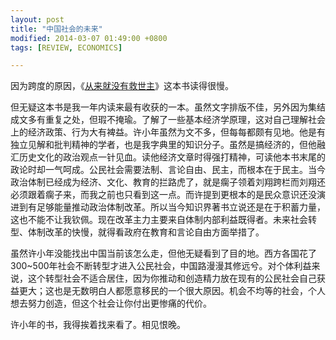 ```yaml
---
layout: post
title: "中国社会的未来"
modified: 2014-03-07 01:49:00 +0800
tags: [REVIEW, ECONOMICS]

---
```


因为跨度的原因，《[从来就没有救世主]》这本书读得很慢。

但无疑这本书是我一年内读来最有收获的一本。虽然文字排版不佳，另外因为集结成文多有重复之处，但瑕不掩瑜。了解了一些基本经济学原理，这对自己理解社会上的经济政策、行为大有裨益。许小年虽然为文不多，但每每都颇有见地。他是有独立见解和批判精神的学者，也是我字典里的知识分子。虽然是搞经济的，但他融汇历史文化的政治观点一针见血。读他经济文章时得强打精神，可读他本书末尾的政论时却一气呵成。公民社会需要法制、言论自由、民主，而根本在于民主。当今政治体制已经成为经济、文化、教育的拦路虎了，就是瘸子领着刘翔跨栏而刘翔还必须跟着瘸子来，而我之前也只看到这一点。而许提到更根本的是民众意识还没演进到有足够能量推动政治体制改革。所以当今知识界著书立说还是在于积蓄力量，这也不能不让我钦佩。现在改革主力主要来自体制内部利益既得者。未来社会转型、体制改革的快慢，就得看政府在教育和言论自由方面举措了。 

虽然许小年没能找出中国当前该怎么走，但他无疑看到了目的地。西方各国花了300~500年社会不断转型才进入公民社会，中国路漫漫其修远兮。对个体利益来说，这个转型社会不适合居住，因为你推动和创造精力放在现有的公民社会自己获益更大；这也是无数明白人都愿意移民的一个很大原因。机会不均等的社会，个人想去努力创造，但这个社会让你付出更惨痛的代价。 

许小年的书，我得挨着找来看了。相见恨晚。 

[从来就没有救世主]: http://book.douban.com/subject/6427157/